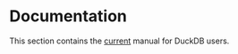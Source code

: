 # Documentation
This section contains the [current](https://www.duckdb.org/docs/current) manual for DuckDB users.
